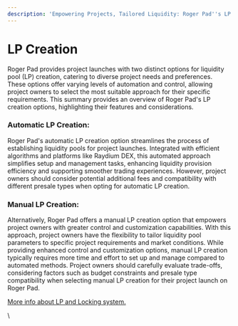 ```yaml
---
description: 'Empowering Projects, Tailored Liquidity: Roger Pad''s LP Creation Options'
---
```


# LP Creation

Roger Pad provides project launches with two distinct options for liquidity pool (LP) creation, catering to diverse project needs and preferences. These options offer varying levels of automation and control, allowing project owners to select the most suitable approach for their specific requirements. This summary provides an overview of Roger Pad's LP creation options, highlighting their features and considerations.

&#x20;

### Automatic LP Creation:&#x20;

Roger Pad's automatic LP creation option streamlines the process of establishing liquidity pools for project launches. Integrated with efficient algorithms and platforms like Raydium DEX, this automated approach simplifies setup and management tasks, enhancing liquidity provision efficiency and supporting smoother trading experiences. However, project owners should consider potential additional fees and compatibility with different presale types when opting for automatic LP creation.

&#x20;

### Manual LP Creation:

&#x20;Alternatively, Roger Pad offers a manual LP creation option that empowers project owners with greater control and customization capabilities. With this approach, project owners have the flexibility to tailor liquidity pool parameters to specific project requirements and market conditions. While providing enhanced control and customization options, manual LP creation typically requires more time and effort to set up and manage compared to automated methods. Project owners should carefully evaluate trade-offs, considering factors such as budget constraints and presale type compatibility when selecting manual LP creation for their project launch on Roger Pad.

[More info about LP and Locking system.](../../../../post-creating-pool/step-2.a-or-token-locking/lp-token-locking.md)

\


&#x20;
